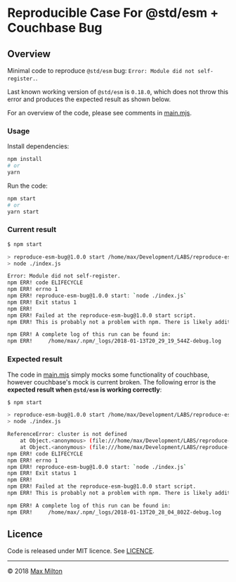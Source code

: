 # Reproducible Case For @std/esm + Couchbase Bug

## Overview

Minimal code to reproduce `@std/esm` bug: `Error: Module did not self-register.`.

Last known working version of `@std/esm` is `0.18.0`, which does not throw this error and produces the expected result as shown below.

For an overview of the code, please see comments in [main.mjs](https://github.com/MaxMilton/reproduce-esm-bug/blob/master/main.mjs).

### Usage

Install dependencies:

```bash
npm install
# or
yarn
```

Run the code:

```bash
npm start
# or
yarn start
```

### Current result

```bash
$ npm start

> reproduce-esm-bug@1.0.0 start /home/max/Development/LABS/reproduce-esm-bug
> node ./index.js

Error: Module did not self-register.
npm ERR! code ELIFECYCLE
npm ERR! errno 1
npm ERR! reproduce-esm-bug@1.0.0 start: `node ./index.js`
npm ERR! Exit status 1
npm ERR!
npm ERR! Failed at the reproduce-esm-bug@1.0.0 start script.
npm ERR! This is probably not a problem with npm. There is likely additional logging output above.

npm ERR! A complete log of this run can be found in:
npm ERR!     /home/max/.npm/_logs/2018-01-13T20_29_19_544Z-debug.log
```

### Expected result

The code in [main.mjs](https://github.com/MaxMilton/reproduce-esm-bug/blob/master/main.mjs) simply mocks some functionality of couchbase, however couchbase's mock is current broken. The following error is the **expected result when `@std/esm` is working correctly**:

```bash
$ npm start

> reproduce-esm-bug@1.0.0 start /home/max/Development/LABS/reproduce-esm-bug
> node ./index.js

ReferenceError: cluster is not defined
    at Object.<anonymous> (file:///home/max/Development/LABS/reproduce-esm-bug/main.mjs:20:16)
    at Object.<anonymous> (file:///home/max/Development/LABS/reproduce-esm-bug/main.mjs:1)
npm ERR! code ELIFECYCLE
npm ERR! errno 1
npm ERR! reproduce-esm-bug@1.0.0 start: `node ./index.js`
npm ERR! Exit status 1
npm ERR!
npm ERR! Failed at the reproduce-esm-bug@1.0.0 start script.
npm ERR! This is probably not a problem with npm. There is likely additional logging output above.

npm ERR! A complete log of this run can be found in:
npm ERR!     /home/max/.npm/_logs/2018-01-13T20_28_04_802Z-debug.log
```

## Licence

Code is released under MIT licence. See [LICENCE](https://github.com/MaxMilton/reproduce-esm-bug/blob/master/LICENSE).

-----

© 2018 [Max Milton](https://maxmilton.com)
